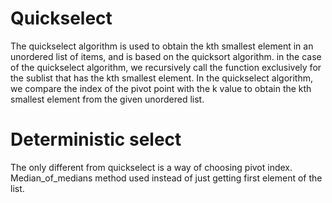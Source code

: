 # Quickselect

The quickselect algorithm is used to obtain the kth smallest element in an unordered list of items, and is based on the
quicksort algorithm. in the case of the quickselect algorithm, we recursively call the function exclusively for the
sublist that has the kth smallest element. In the quickselect algorithm, we compare the index of the pivot point with
the k value to obtain the kth smallest element from the given unordered list.

# Deterministic select

The only different from quickselect is a way of choosing pivot index. Median_of_medians method used instead of just
getting first element of the list.